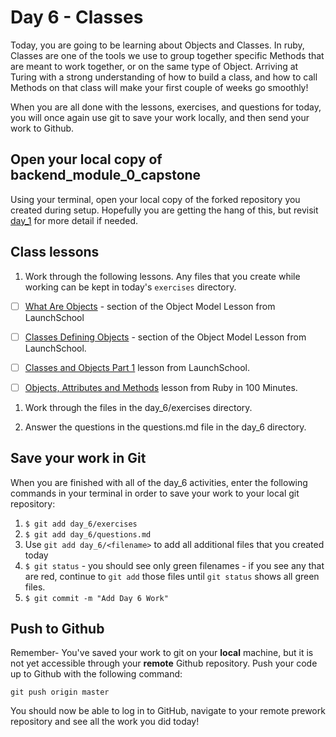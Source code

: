 # Day 6 - Classes

Today, you are going to be learning about Objects and Classes. In ruby, Classes are one of the tools we use to group together specific Methods that are meant to work together, or on the same type of Object. Arriving at Turing with a strong understanding of how to build a class, and how to call Methods on that class will make your first couple of weeks go smoothly!

When you are all done with the lessons, exercises, and questions for today, you will once again use git to save your work locally, and then send your work to Github.

## Open your local copy of backend_module_0_capstone
Using your terminal, open your local copy of the forked repository you created during setup. Hopefully you are getting the hang of this, but revisit [day_1](../Day_1) for more detail if needed.

## Class lessons

1. Work through the following lessons. Any files that you create while working can be kept in today's `exercises` directory.

- [ ] [What Are Objects](https://launchschool.com/books/oo_ruby/read/the_object_model#whatareobjects) - section of the Object Model Lesson from LaunchSchool

- [ ] [Classes Defining Objects](https://launchschool.com/books/oo_ruby/read/the_object_model#classesdefineobjects) - section of the Object Model Lesson from LaunchSchool.

- [ ] [Classes and Objects Part 1](https://launchschool.com/books/oo_ruby/read/classes_and_objects_part1) lesson from LaunchSchool.

- [ ] [Objects, Attributes and Methods](http://tutorials.jumpstartlab.com/projects/ruby_in_100_minutes.html#11.-objects,-attributes,-and-methods) lesson from Ruby in 100 Minutes.

1. Work through the files in the day_6/exercises directory.

1. Answer the questions in the questions.md file in the day_6 directory.

## Save your work in Git

When you are finished with all of the day_6 activities, enter the following commands in your terminal in order to save your work to your local git repository:

1. `$ git add day_6/exercises`
1. `$ git add day_6/questions.md`
1. Use `git add day_6/<filename>` to add all additional files that you created today
1. `$ git status` - you should see only green filenames - if you see any that are red, continue to `git add` those files until `git status` shows all green files.
1. `$ git commit -m "Add Day 6 Work"`

## Push to Github

Remember- You've saved your work to git on your **local** machine, but it is not yet accessible through your **remote** Github repository. Push your code up to Github with the following command:

```
git push origin master
```

You should now be able to log in to GitHub, navigate to your remote prework repository and see all the work you did today!
